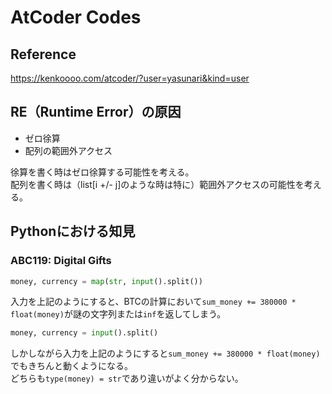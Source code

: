 # AtCoder Codes
## Reference
https://kenkoooo.com/atcoder/?user=yasunari&kind=user

## RE（Runtime Error）の原因
- ゼロ徐算  
- 配列の範囲外アクセス  

徐算を書く時はゼロ徐算する可能性を考える。  
配列を書く時は（list[i +/- j]のような時は特に）範囲外アクセスの可能性を考える。

## Pythonにおける知見
### ABC119: Digital Gifts
```python
money, currency = map(str, input().split())
```
入力を上記のようにすると、BTCの計算において`sum_money += 380000 * float(money)`が謎の文字列または`inf`を返してしまう。  
```python
money, currency = input().split()
```
しかしながら入力を上記のようにすると`sum_money += 380000 * float(money)`でもきちんと動くようになる。  
どちらも`type(money) = str`であり違いがよく分からない。
